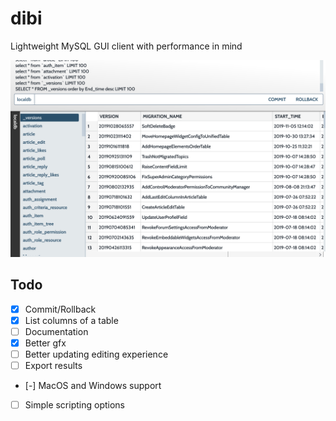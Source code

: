 # dibi

Lightweight MySQL GUI client with performance in mind

![Screenshot](https://raw.githubusercontent.com/janza/dibi/master/static/screenshot.png)

## Todo

- [x] Commit/Rollback
- [x] List columns of a table
- [ ] Documentation
- [x] Better gfx
- [ ] Better updating editing experience
- [ ] Export results
- [-] MacOS and Windows support
- [ ] Simple scripting options
